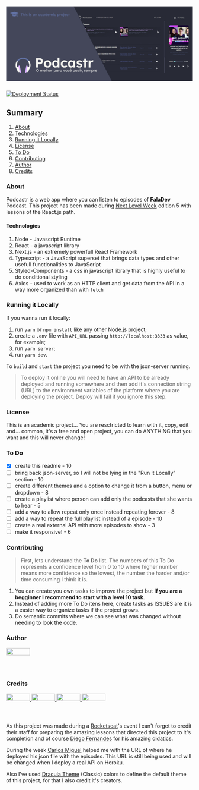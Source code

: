 # ![](https://raw.githubusercontent.com/euaaron/nlw-five-react/development/public/PodcastrHeader.jpg)

[![Deployment Status](https://vercelbadge.vercel.app/api/euaaron/nlw-five-react?style=flat-square)](https://podcastr.euaaron.codes)


## Summary

1. [About](#about)
2. [Technologies](#technologies)
3. [Running it Locally](#running-it-locally)
4. [License](#license)
5. [To Do](#to-do)
6. [Contributing](#contributing)
7. [Author](#author)
8. [Credits](#credits)

### About

Podcastr is a web app where you can listen to episodes of **FalaDev** Podcast.
This project has been made during [Next Level Week](https://nextlevelweek.com/) edition 5 with lessons of the React.js path.

#### Technologies

1. Node - Javascript Runtime
2. React - a javascript library
3. Next.js - an extremely powerfull React Framework
4. Typescript - a JavaScript superset that brings data types and other usefull functionalities to JavaScript
5. Styled-Components - a css in javascript library that is highly useful to do conditional styling
6. Axios - used to work as an HTTP client and get data from the API in a way more organized than with `fetch`

### Running it Locally

If you wanna run it locally: 

1. run `yarn` or `npm install` like any other Node.js project;
2. create a `.env` file with `API_URL` passing `http://localhost:3333` as value, for example;
3. run `yarn server`;
4. run `yarn dev`.

To `build` and `start` the project you need to be with the json-server running.

>  To deploy it online you will need to have an API to be already deployed and running somewhere and then add it's connection string (URL) to the environment variables of the platform where you are deploying the project. Deploy will fail if you ignore this step.

### License

This is an academic project... You are resctricted to learn with it, copy, edit and... common, it's a free and open project, you can do ANYTHING that you want and this will never change!

### To Do

- [x] create this readme - 10
- [ ] bring back json-server, so I will not be lying in the "Run it Locally" section - 10
- [ ] create different themes and a option to change it from a button, menu or dropdown - 8
- [ ] create a playlist where person can add only the podcasts that she wants to hear - 5
- [ ] add a way to allow repeat only once instead repeating forever - 8
- [ ] add a way to repeat the full playlist instead of a episode - 10
- [ ] create a real external API with more episodes to show - 3
- [ ] make it responsive! - 6

### Contributing

> First, lets understand the **To Do** list. 
> The numbers of this To Do represents a confidence level from 0 to 10 where higher number means more confidence so the lowest, the number the harder and/or time consuming I think it is. 

1. You can create you own tasks to improve the project but **If you are a begginner I recommend to start with a level 10 task**.
2. Instead of adding more To Do itens here, create tasks as ISSUES are it is a easier way to organize tasks if the project grows.
3. Do semantic commits where we can see what was changed without needing to look the code.

### Author

<a href="https://github.com/euaaron">
  <img style="height:auto;" alt="" width="64" height="64" src="https://github.com/euaaron.png" />
</a>

### Credits

<a href="https://github.com/diego3g">
<img style="height:auto;" alt="" width="64" height="64" src="https://github.com/diego3g.png" />
</a>
<a href="https://github.com/Roketseat">
<img style="height:auto;" alt="" width="64" height="64" src="https://avatars.githubusercontent.com/u/28929274?s=200&v=4" />
</a><a href="https://github.com/zenorocha">
<img style="height:auto;" alt="" width="64" height="64" src="https://github.com/zenorocha.png" />
</a><a href="https://github.com/solrachix">
<img style="height:auto;" alt="" width="64" height="64" src="https://github.com/solrachix.png" />
</a>

As this project was made during a [Rocketseat](https://github.com/Rocketseat)'s event I can't forget to credit their staff for preparing the amazing lessons that directed this project to it's completion and of course [Diego Fernandes](https://github.com/diego3g) for his amazing didatics.

During the week [Carlos Miguel](https://github.com/solrachix) helped me with the URL of where he deployed his json file with the episodes. This URL is still being used and will be changed when I deploy a real API on Heroku.

Also I've used [Dracula Theme](https://draculatheme.com/) (Classic) colors to define the default theme of this project, for that I also credit it's creators.
